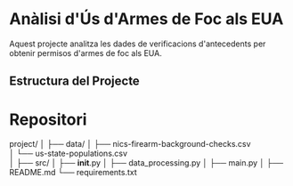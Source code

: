 # Anàlisi d'Ús d'Armes de Foc als EUA

Aquest projecte analitza les dades de verificacions d'antecedents per obtenir permisos d'armes de foc als EUA.

## Estructura del Projecte

# Repositori
project/
│
├── data/
│   ├── nics-firearm-background-checks.csv  
│   └── us-state-populations.csv            
│
├── src/
│   ├── __init__.py
│   ├── data_processing.py
│   ├── main.py
│
├── README.md
└── requirements.txt

